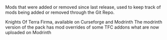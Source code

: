 Mods that were added or removed since last release, used to keep track of mods being added or removed through the Git Repo. 

Knights Of Terra Firma, available on Curseforge and Modrinth
The modrinth version of the pack has mod overrides of some TFC addons what are now uploaded on Modrinth
